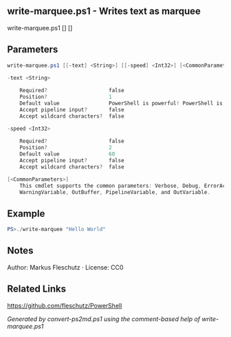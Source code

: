 ## write-marquee.ps1 - Writes text as marquee

write-marquee.ps1 [<text>] [<speed>]

## Parameters
```powershell
write-marquee.ps1 [[-text] <String>] [[-speed] <Int32>] [<CommonParameters>]

-text <String>
    
    Required?                    false
    Position?                    1
    Default value                PowerShell is powerful! PowerShell is cross-platform! PowerShell is open-source! PowerShell is easy to learn! Powershell is fully documented
    Accept pipeline input?       false
    Accept wildcard characters?  false

-speed <Int32>
    
    Required?                    false
    Position?                    2
    Default value                60
    Accept pipeline input?       false
    Accept wildcard characters?  false

[<CommonParameters>]
    This cmdlet supports the common parameters: Verbose, Debug, ErrorAction, ErrorVariable, WarningAction, 
    WarningVariable, OutBuffer, PipelineVariable, and OutVariable.
```

## Example
```powershell
PS>./write-marquee "Hello World"
```


## Notes
Author: Markus Fleschutz · License: CC0

## Related Links
https://github.com/fleschutz/PowerShell

*Generated by convert-ps2md.ps1 using the comment-based help of write-marquee.ps1*
